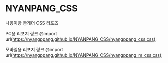 # NYANPANG_CSS
나옹이빵 빵게더 CSS 리포즈

PC용 리포지 링크
@import url(https://nyangppang.github.io/NYANPANG_CSS/nyangppang_css.css);

모바일용 리포지 링크
@import url(https://nyangppang.github.io/NYANPANG_CSS/nyangppang_m_css.css);
